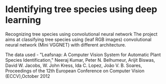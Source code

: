 # Identifying tree species using deep learning
Recognizing tree species using convolutional neural network
 The project aims at classifying tree species using (leaf RGB images) convolutional neural network (Mini VGGNET) with different architecture.
 
 The data used - 
"Leafsnap: A Computer Vision System for Automatic Plant Species Identification," Neeraj Kumar, Peter N. Belhumeur, Arijit Biswas, David W. Jacobs, W. John Kress, Ida C. Lopez, João V. B. Soares, Proceedings of the 12th European Conference on Computer Vision (ECCV),October 2012

